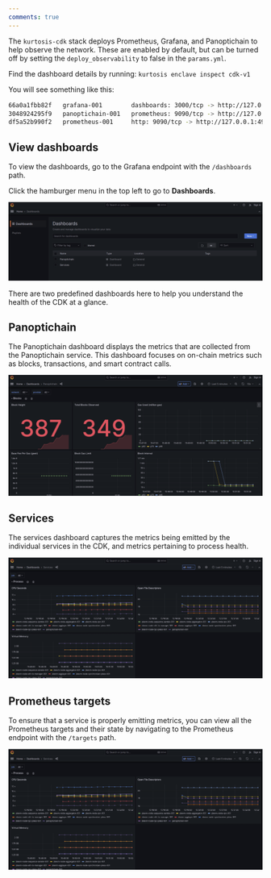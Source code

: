 ```yaml
---
comments: true
---
```


The `kurtosis-cdk` stack deploys Prometheus, Grafana, and Panoptichain to help observe the network. These are enabled by default, but can be turned off by setting the `deploy_observability` to false in the `params.yml`.

Find the dashboard details by running: `kurtosis enclave inspect cdk-v1`

You will see something like this:

```sh
66a0a1fbb82f   grafana-001        dashboards: 3000/tcp -> http://127.0.0.1:49701            RUNNING
3048924295f9   panoptichain-001   prometheus: 9090/tcp -> http://127.0.0.1:49651            RUNNING
df5a52b990f2   prometheus-001     http: 9090/tcp -> http://127.0.0.1:49678                  RUNNING
```

## View dashboards

To view the dashboards, go to the Grafana endpoint with the `/dashboards` path. 

Click the hamburger menu in the top left to go to **Dashboards**. 

![Monitoring dashboards](../img/quickstart/monitoring.png)

There are two predefined dashboards here to help you understand the health of the CDK at a glance.

## Panoptichain

The Panoptichain dashboard displays the metrics that are collected from the Panoptichain service. This dashboard focuses on on-chain metrics such as blocks, transactions, and smart contract calls.

![Panoptichain dashboard](../img/quickstart/panoptician.png)

## Services

The services dashboard captures the metrics being emitted by the individual services in the CDK, and metrics pertaining to process health.

![Services dashboard](../img/quickstart/services.png)

## Prometheus targets

To ensure that a service is properly emitting metrics, you can view all the Prometheus targets and their state by navigating to the Prometheus endpoint with the `/targets` path.

![Prometheus targets dashboard](../img/quickstart/services.png)

</br>